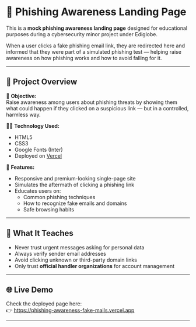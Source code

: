 # 🎣 Phishing Awareness Landing Page

This is a **mock phishing awareness landing page** designed for educational purposes during a cybersecurity minor project under Ediglobe.

When a user clicks a fake phishing email link, they are redirected here and informed that they were part of a simulated phishing test — helping raise awareness on how phishing works and how to avoid falling for it.

---

## 🚀 Project Overview

🔐 **Objective:**  
Raise awareness among users about phishing threats by showing them what could happen if they clicked on a suspicious link — but in a controlled, harmless way.

👨‍💻 **Technology Used:**
- HTML5
- CSS3
- Google Fonts (Inter)
- Deployed on [Vercel](https://vercel.com)

🎯 **Features:**
- Responsive and premium-looking single-page site
- Simulates the aftermath of clicking a phishing link
- Educates users on:
  - Common phishing techniques
  - How to recognize fake emails and domains
  - Safe browsing habits

---

## 🧠 What It Teaches

- Never trust urgent messages asking for personal data
- Always verify sender email addresses
- Avoid clicking unknown or third-party domain links
- Only trust **official handler organizations** for account management

---

## 🌐 Live Demo

Check the deployed page here:  
👉 https://phishing-awareness-fake-mails.vercel.app

---


